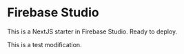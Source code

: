 # Firebase Studio

This is a NextJS starter in Firebase Studio. Ready to deploy.

This is a test modification.
